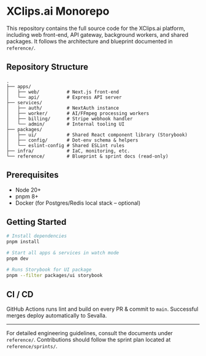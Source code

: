 # XClips.ai Monorepo

This repository contains the full source code for the XClips.ai platform, including web front-end, API gateway, background workers, and shared packages.  It follows the architecture and blueprint documented in `reference/`.

## Repository Structure

```text
.
├── apps/
│   ├── web/          # Next.js front-end
│   └── api/          # Express API server
├── services/
│   ├── auth/         # NextAuth instance
│   ├── worker/       # AI/FFmpeg processing workers
│   ├── billing/      # Stripe webhook handler
│   └── admin/        # Internal tooling UI
├── packages/
│   ├── ui/           # Shared React component library (Storybook)
│   ├── config/       # Dot-env schema & helpers
│   └── eslint-config # Shared ESLint rules
├── infra/            # IaC, monitoring, etc.
└── reference/        # Blueprint & sprint docs (read-only)
```

## Prerequisites

* Node 20+
* pnpm 8+
* Docker (for Postgres/Redis local stack – optional)

## Getting Started

```bash
# Install dependencies
pnpm install

# Start all apps & services in watch mode
pnpm dev

# Runs Storybook for UI package
pnpm --filter packages/ui storybook
```

## CI / CD

GitHub Actions runs lint and build on every PR & commit to `main`.  Successful merges deploy automatically to Sevalla.

---

For detailed engineering guidelines, consult the documents under `reference/`.  Contributions should follow the sprint plan located at `reference/sprints/`. 
